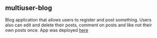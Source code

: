 ## multiuser-blog

Blog application that allows users to register and post something. Users also can edit and delete their posts, comment on posts and like not their own posts once.
App was deployed [here](http://multiuser-blog.appspot.com/blog/)

